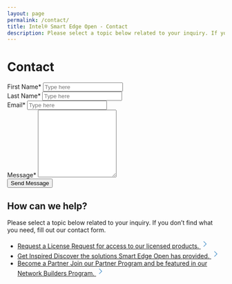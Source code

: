```yaml
---
layout: page
permalink: /contact/
title: Intel® Smart Edge Open - Contact
description: Please select a topic below related to your inquiry. If you don’t find what you need, fill out the Intel® Smart Edge Open contact form.
---
```

<script type="text/javascript" src="{{ "/assets/js/jquery.validate.min.js" | relative_url }}"></script>
<script type="text/javascript" src="{{ "/assets/js/custom.js" | relative_url }}"></script>
<script src="https://www.google.com/recaptcha/api.js" async defer></script>
<script src="https://www.google.com/recaptcha/api.js?onload=onloadCallback&render=explicit" async defer></script>
<h1 class="uk-text-left">Contact</h1>
<script>
var apiURL = '{{ site.apiURL }}';
</script>
<div class="formOuter">
    <div class="formLeft">
        <div class="contact-form-wrap idorequest">
            <form id="contact" name="contact"  method="post" autocomplete="off">
                <div style="overflow:hidden;">
                    <div class="colLeft">
                        <label class="validationstar">First Name<span class="star">*</span></label>
                        <input type="text" class="form-control" name="first_name" id="first_name" placeholder="Type here" value="" maxlength="100">
                        <small class="error" generated="true" for="first_name" style="display:none;font-size: 100%; font-weight: 400;"></small>
                    </div>
                    <div class="colRight">
                        <label class="validationstar">Last Name<span class="star">*</span></label>
                        <input type="text" class="form-control" name="last_name" id="last_name" placeholder="Type here" value="" maxlength="100">
                        <small class="error" generated="true" for="last_name" style="display:none;font-size: 100%; font-weight: 400;"></small>
                    </div>
                </div>
                <div>
                    <label class="validationstar">Email<span class="star">*</span></label>
                    <input type="email" class="form-control" name="email" id="email" placeholder="Type here" value="" maxlength="100">
                    <small class="error" generated="true" for="email" style="display:none;font-size: 100%; font-weight: 400;"></small>
                </div>
                <div>
                    <label class="validationstar">Message<span class="star">*</span></label>
                    <textarea rows="10" name="message" id="message"></textarea>
                    <small class="error" generated="true" for="message" style="display:none;font-size: 100%; font-weight: 400;"></small>
                </div>
                <div>	
                    <input type="submit" id="sub" name="requestAccess" value="Send Message" title="Send Message"  class="uk-button uk-button-primary uk-button-large uk-margin-medium-top contact-btn">
                </div>
            </form>
        </div>
    </div>
    <div class="formRight section-featured">
        <div class="verticalText">
            <h2>How can we help?</h2>
            <p>Please select a topic below related to your inquiry. If you don’t find what you need, fill out our contact form.</p>
            <ul class="uk-list uk-list-large uk-margin-medium-top">
                <li>
                    <a class="uk-box-shadow-hover-small" href="/request-license/" title="Request a License">
                        <span class="linkHead">Request a License</span>
                        <span class="linkText">Request for access to our licensed products.</span>
                        <svg width='20' height='20' viewBox='0 0 20 20' xmlns='http://www.w3.org/2000/svg'><polyline fill='none' stroke='#0068B5' stroke-width='1.03' points='7 4 13 10 7 16' /></svg>
                    </a>
                </li>
                <li>
                    <a class="uk-box-shadow-hover-small" href="#" title="Get Inspired">
                        <span class="linkHead">Get Inspired</span>
                        <span class="linkText">Discover the solutions Smart Edge Open has  provided.</span>
                        <svg width='20' height='20' viewBox='0 0 20 20' xmlns='http://www.w3.org/2000/svg'><polyline fill='none' stroke='#0068B5' stroke-width='1.03' points='7 4 13 10 7 16' /></svg>
                    </a>
                </li>
                <li>
                    <a class="uk-box-shadow-hover-small" href="https://networkbuilders.intel.com/register-under-an-existing-company" target="_blank" title="Become a Partner">
                        <span class="linkHead">Become a Partner</span>
                        <span class="linkText">Join our Partner Program and be featured in our Network Builders Program.</span>
                        <svg width='20' height='20' viewBox='0 0 20 20' xmlns='http://www.w3.org/2000/svg'><polyline fill='none' stroke='#0068B5' stroke-width='1.03' points='7 4 13 10 7 16' /></svg>
                    </a>
                </li>
            </ul>
        </div>
    </div>
</div>
